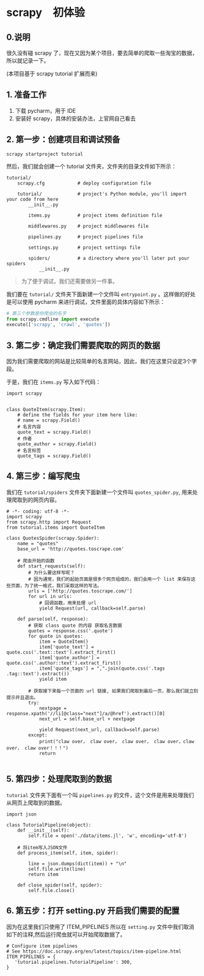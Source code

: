 # scrapy　初体验

## 0.说明

很久没有碰 scrapy 了，现在又因为某个项目，要去简单的爬取一些淘宝的数据，所以就记录一下。

(本项目基于 scrapy tutorial 扩展而来)

## 1. 准备工作

1. 下载 pycharm，用于 IDE
2. 安装好 scrapy，具体的安装办法，上官网自己看去


## 2. 第一步：创建项目和调试预备

```
scrapy startproject tutorial
```

然后，我们就会创建一个 tutorial 文件夹，文件夹的目录文件如下所示：

```
tutorial/
    scrapy.cfg            # deploy configuration file

    tutorial/             # project's Python module, you'll import your code from here
        __init__.py

        items.py          # project items definition file

        middlewares.py    # project middlewares file

        pipelines.py      # project pipelines file

        settings.py       # project settings file

        spiders/          # a directory where you'll later put your spiders
            __init__.py
```

> 为了便于调试，我们还需要做另一件事。

我们要在 `tutorial/` 文件夹下面新建一个文件叫 `entrypoint.py` 。这样做的好处是可以使用 pycharm 来进行调试，文件里面的具体内容如下所示：

``` python
# 第三个参数是你爬虫的名字
from scrapy.cmdline import execute
execute(['scrapy', 'crawl', 'quotes'])

```

## 3. 第二步：确定我们需要爬取的网页的数据

因为我们需要爬取的网站是比较简单的名言网站，因此，我们在这里只设定3个字段。

于是，我们在 `items.py` 写入如下代码：

```
import scrapy


class QuoteItem(scrapy.Item):
    # define the fields for your item here like:
    # name = scrapy.Field()
    # 名言内容
    quote_text = scrapy.Field()
    # 作者
    quote_author = scrapy.Field()
    # 名言标签
    quote_tags = scrapy.Field()

```


## 4. 第三步：编写爬虫

我们在 `tutorial/spiders` 文件夹下面新建一个文件叫  `quotes_spider.py`, 用来处理爬取到的网页内容。

```
# -*- coding: utf-8 -*-
import scrapy
from scrapy.http import Request
from tutorial.items import QuoteItem

class QuotesSpider(scrapy.Spider):
    name = "quotes"
    base_url = 'http://quotes.toscrape.com'

    # 爬虫开始的函数
    def start_requests(self):
        # 为什么要这样写呢？
        # 因为通常，我们的起始页面是很多个网页组成的，我们会用一个 list 来保存这些页面，为了统一格式，我们采取这样的写法。
        urls = ['http://quotes.toscrape.com/']
        for url in urls:
            # 回调函数，用来处理 url
            yield Request(url, callback=self.parse)

    def parse(self, response):
        # 获取 class quote 的内容 获取名言数据
        quotes = response.css('.quote')
        for quote in quotes:
            item = QuoteItem()
            item['quote_text'] = quote.css('.text::text').extract_first()
            item['quote_author'] = quote.css('.author::text').extract_first()
            item['quote_tags'] = ",".join(quote.css('.tags .tag::text').extract())
            yield item

        # 获取接下来每一个页面的 url 链接, 如果我们爬取到最后一页，那么我们就立刻提示并且退出。
        try:
            nextpage = response.xpath('//li[@class="next"]/a/@href').extract()[0]
            next_url = self.base_url + nextpage

            yield Request(next_url, callback=self.parse)
        except:
            print("claw over， claw over， claw over， claw over，claw over， claw over！！！")
            return
        
```


## 5. 第四步：处理爬取到的数据

`tutorial` 文件夹下面有一个叫  `pipelines.py` 的文件，这个文件是用来处理我们从网页上爬取到的数据。

```
import json

class TutorialPipeline(object):
    def __init__(self):
        self.file = open('./data/items.jl', 'w', encoding='utf-8')

    # 将item写入JSON文件
    def process_item(self, item, spider):

        line = json.dumps(dict(item)) + "\n"
        self.file.write(line)
        return item

    def close_spider(self, spider):
        self.file.close()

```


## 6. 第五步：打开 setting.py 开启我们需要的配置

因为在这里我们只使用了 ITEM_PIPELINES 所以在 `setting.py` 文件中我们取消 如下的注释,然后运行爬虫就可以开始爬取数据了。

```
# Configure item pipelines
# See https://doc.scrapy.org/en/latest/topics/item-pipeline.html
ITEM_PIPELINES = {
   'tutorial.pipelines.TutorialPipeline': 300,
}

```


